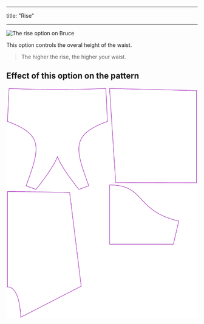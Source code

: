 ***

title: "Rise"

***

![The rise option on Bruce](./rise.svg)

This option controls the overal height of the waist.

> The higher the rise, the higher your waist.

## Effect of this option on the pattern

![This image shows the effect of this option by superimposing several variants that have a different value for this option](bruce_rise_sample.svg "Effect of this option on the pattern")
